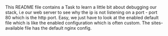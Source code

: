 This README file contains a Task to learn a little bit about debugging our stack, i.e our web server to see why the ip is not listening on a port -  port 80 which is the http port. Easy, we just have to look at the enabled default file which is like the enabled configuration which is often custom. The sites-available file has the default nginx config.
